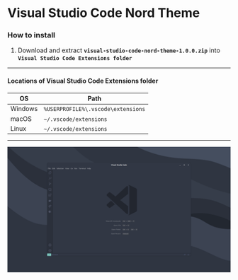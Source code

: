 # Visual Studio Code Nord Theme

### How to install
1. Download and extract **`visual-studio-code-nord-theme-1.0.0.zip`** into **`Visual Studio Code Extensions folder`**

---

#### Locations of Visual Studio Code Extensions folder
| OS 	      | Path 	                             |
|---------	|----------------------------------  |
| Windows 	| `%USERPROFILE%\.vscode\extensions` |
| macOS   	| `~/.vscode/extensions`             |
| Linux   	| `~/.vscode/extensions`             |

---

![Visual Studio Code](https://github.com/george-martinec/visual-studio-code-nord-theme/blob/main/code.png)

